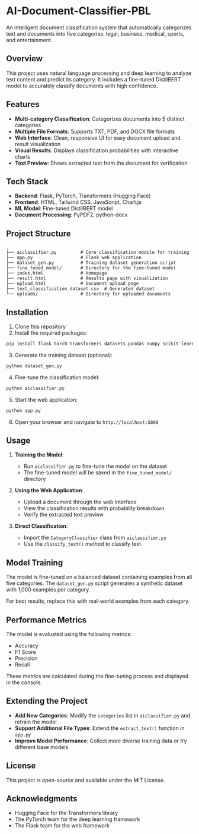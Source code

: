 # AI-Document-Classifier-PBL

An intelligent document classification system that automatically categorizes text and documents into five categories: legal, business, medical, sports, and entertainment.

## Overview

This project uses natural language processing and deep learning to analyze text content and predict its category. It includes a fine-tuned DistilBERT model to accurately classify documents with high confidence.

## Features

- **Multi-category Classification**: Categorizes documents into 5 distinct categories
- **Multiple File Formats**: Supports TXT, PDF, and DOCX file formats
- **Web Interface**: Clean, responsive UI for easy document upload and result visualization
- **Visual Results**: Displays classification probabilities with interactive charts
- **Text Preview**: Shows extracted text from the document for verification

## Tech Stack

- **Backend**: Flask, PyTorch, Transformers (Hugging Face)
- **Frontend**: HTML, Tailwind CSS, JavaScript, Chart.js
- **ML Model**: Fine-tuned DistilBERT model
- **Document Processing**: PyPDF2, python-docx

## Project Structure

```
.
├── aiclassifier.py         # Core classification module for training
├── app.py                  # Flask web application
├── dataset_gen.py          # Training dataset generation script
├── fine_tuned_model/       # Directory for the fine-tuned model
├── index.html              # Homepage
├── result.html             # Results page with visualization
├── upload.html             # Document upload page
├── text_classification_dataset.csv  # Generated dataset
└── uploads/                # Directory for uploaded documents
```

## Installation

1. Clone this repository
2. Install the required packages:

```bash
pip install flask torch transformers datasets pandas numpy scikit-learn werkzeug PyPDF2 python-docx
```

3. Generate the training dataset (optional):

```bash
python dataset_gen.py
```

4. Fine-tune the classification model:

```bash
python aiclassifier.py
```

5. Start the web application:

```bash
python app.py
```

6. Open your browser and navigate to `http://localhost:5000`

## Usage

1. **Training the Model**:
   - Run `aiclassifier.py` to fine-tune the model on the dataset
   - The fine-tuned model will be saved in the `fine_tuned_model/` directory

2. **Using the Web Application**:
   - Upload a document through the web interface
   - View the classification results with probability breakdown
   - Verify the extracted text preview

3. **Direct Classification**:
   - Import the `CategoryClassifier` class from `aiclassifier.py`
   - Use the `classify_text()` method to classify text

## Model Training

The model is fine-tuned on a balanced dataset containing examples from all five categories. The `dataset_gen.py` script generates a synthetic dataset with 1,000 examples per category. 

For best results, replace this with real-world examples from each category.

## Performance Metrics

The model is evaluated using the following metrics:
- Accuracy
- F1 Score
- Precision
- Recall

These metrics are calculated during the fine-tuning process and displayed in the console.

## Extending the Project

- **Add New Categories**: Modify the `categories` list in `aiclassifier.py` and retrain the model
- **Support Additional File Types**: Extend the `extract_text()` function in `app.py`
- **Improve Model Performance**: Collect more diverse training data or try different base models

## License

This project is open-source and available under the MIT License.

## Acknowledgments

- Hugging Face for the Transformers library
- The PyTorch team for the deep learning framework
- The Flask team for the web framework
